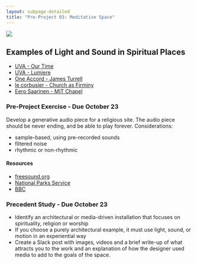 ```yaml
---
layout: subpage-detailed
title: "Pre-Project 03: Meditative Space"
---
```


<img
src="{{site.baseurl}}/assets/mit-chapel-eero-saarinen.jpg" 
style="max-width: 600px;" 
/>



## Examples of Light and Sound in Spiritual Places
- [UVA - Our Time](https://uva.co.uk/works/our-time)
- [UVA - Lumiere](https://www.youtube.com/watch?v=UrdcawfyohI)
- [One Accord - James Turrell](http://jamesturrell.com/work/oneaccord/)
- [le corbusier - Church as Firminy](https://www.archdaily.com/108054/ad-classics-church-at-firminy-le-corbusier)
- [Eero Saarinen - MIT Chapel](https://www.pbs.org/video/american-masters-eero-saarinens-design-mit-chapel/)





### Pre-Project Exercise - Due October 23
Develop a generative audio piece for a religious site. The audio piece should be never ending, and be able to play forever.
Considerations:
* sample-based, using pre-recorded sounds
* filtered noise
* rhythmic or non-rhythmic

#### Resources
* [freesound.org](https://freesound.org/)
* [National Parks Service](https://www.nps.gov/subjects/sound/gallery.htm)
* [BBC](http://bbcsfx.acropolis.org.uk/)


### Precedent Study - Due October 23
* Identify an architectural or media-driven installation that focuses on spirituality, religion or worship
* If you choose a purely architectural example, it must use light, sound, or motion in an experiential way
* Create a Slack post with images, videos and a brief write-up of what attracts you to the work and an explanation of how the designer used media to add to the goals of the space.